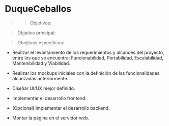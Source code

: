 # DuqueCeballos

>> Objetivos:

> Objetivo principal: 


> Obejitvos específicos:

- Realizar el levantamiento de los requerimientos y alcances del proyecto, entre los que se encuentra: Funcionabilidad, Portabilidad, Escalabilidad, Mantenibilidad y Viabilidad.

- Realizar los mockups iniciales con la definición de las funcionalidades alcanzadas anteriormente.

- Diseñar UI/UX mejor definido.

- Implementar el desarrollo frontend.

- (Opcional) Implementar el desarrollo backend.

- Montar la página en el servidor web.


